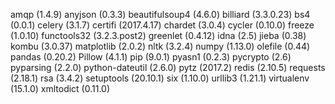amqp (1.4.9)
anyjson (0.3.3)
beautifulsoup4 (4.6.0)
billiard (3.3.0.23)
bs4 (0.0.1)
celery (3.1.7)
certifi (2017.4.17)
chardet (3.0.4)
cycler (0.10.0)
freeze (1.0.10)
functools32 (3.2.3.post2)
greenlet (0.4.12)
idna (2.5)
jieba (0.38)
kombu (3.0.37)
matplotlib (2.0.2)
nltk (3.2.4)
numpy (1.13.0)
olefile (0.44)
pandas (0.20.2)
Pillow (4.1.1)
pip (9.0.1)
pyasn1 (0.2.3)
pycrypto (2.6)
pyparsing (2.2.0)
python-dateutil (2.6.0)
pytz (2017.2)
redis (2.10.5)
requests (2.18.1)
rsa (3.4.2)
setuptools (20.10.1)
six (1.10.0)
urllib3 (1.21.1)
virtualenv (15.1.0)
xmltodict (0.11.0)
